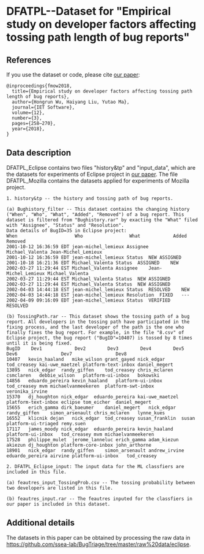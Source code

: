 # DFATPL--Dataset for "Empirical study on developer factors affecting tossing path length of bug reports"

## References

If you use the dataset or code, please cite [our paper](http://digital-library.theiet.org/content/journals/10.1049/iet-sen.2017.0159):

```
@inproceedings{fmow2018,
  title={Empirical study on developer factors affecting tossing path length of bug reports},
  author={Hongrun Wu, Haiyang Liu, Yutao Ma},
  journal={IET Software},
  volume={12},
  number={3},
  pages={258–270},
  year={2018},
}
```

## Data description

DFATPL_Eclipse contains two files "history&tp" and "input_data", which are the datasets for experiments of Eclipse project in [our paper](http://digital-library.theiet.org/content/journals/10.1049/iet-sen.2017.0159). The file DFATPL_Mozilla contains the datasets applied for experiments of Mozilla project.

```
1. history&tp -- the history and tossing path of bug reports.

(a) Bughistory_filter -- This dataset contains the changing history ("When", "Who", "What", "Added", "Removed") of a bug report. This dataset is filtered from "Bughistory.rar" by exacting the "What" filed with "Assignee", "Status" and "Resolution".  
Data details of BugID=35 in Eclipse project:
When	 	 	 	 	 Who	 	 	 	 What	 	 	 Added	 	 	 Removed
2001-10-12 16:36:59 EDT	jean-michel_lemieux	Assignee	Michael_Valenta	Jean-Michel_Lemieux
2001-10-12 16:36:59 EDT	jean-michel_lemieux	Status	NEW	ASSIGNED
2001-10-18 16:21:36 EDT	Michael_Valenta	Status	ASSIGNED	NEW
2002-03-27 11:29:44 EST	Michael_Valenta	Assignee	Jean-Michel_Lemieux	Michael_Valenta
2002-03-27 11:29:44 EST	Michael_Valenta	Status	NEW	ASSIGNED
2002-03-27 11:29:44 EST	Michael_Valenta	Status	NEW	ASSIGNED
2002-04-03 14:44:18 EST	jean-michel_lemieux	Status	RESOLVED	NEW
2002-04-03 14:44:18 EST	jean-michel_lemieux	Resolution	FIXED	---
2002-04-09 09:16:09 EDT	jean-michel_lemieux	Status	VERIFIED	RESOLVED

(b) TossingPath.rar -- This dataset shows the tossing path of a bug report. All developers in the tossing path have participated in the fixing process, and the last developer of the path is the one who finally fixes the bug report. For example, in the file "8.csv" of Eclipse project, the bug report ("BugID"=10407) is tossed by 8 times until it is being fixed.  
BugID	 Dev1	 	 	 Dev2 	 	 Dev3 	 	 Dev4 	 	 Dev5 	 	 Dev6 	 	 	 	 Dev7 	 	 	 	 Dev8
10407	kevin_haaland	mike_wilson	grant_gayed	nick_edgar	tod_creasey	kai-uwe_maetzel	platform-text-inbox	daniel_megert
13895	nick_edgar	randy_giffen	tod_creasey	chris_mclaren	csmclaren	debbie_wilson	platform-ui-inbox	bokowski
14856	eduardo_pereira	kevin_haaland	platform-ui-inbox	tod_creasey	mvm	michaelvanmeekeren	platform-swt-inbox	veronika_irvine
15370	dj_houghton	nick_edgar	eduardo_pereira	kai-uwe_maetzel	platform-text-inbox	eclipse	tom_eicher	daniel_megert
15655	erich_gamma	dirk_baeumer	daniel_megert	nick_edgar	randy_giffen	simon_arsenault	chris_mclaren	lynne_kues
16552	klicnik	dejan	nick_edgar	tod_creasey	susan_franklin	susan	platform-ui-triaged	remy.suen
17117	james_moody	nick_edgar	eduardo_pereira	kevin_haaland	platform-ui-inbox	tod_creasey	mvm	michaelvanmeekeren
17528	philippe_mulet	jerome_lanneluc	erich_gamma	adam_kiezun	akiezun	dj_houghton	platform-core-inbox	john_arthorne
18901	nick_edgar	randy_giffen	simon_arsenault	andrew_irvine	eduardo_pereira	airvine	platform-ui-inbox	tod_creasey
```

```
2. DFATPL_Eclipse_input: The input data for the ML classfiers are included in this file. 

(a) feautres_input_TossingProb.csv -- The tossing probability between two developers are listed in this file.

(b) feautres_input.rar -- The feautres inputed for the classfiers in our paper is included in this dataset.
```

## Additional details

The datasets in this paper can be obtained by processing the raw data in https://github.com/ssea-lab/BugTriage/tree/master/raw%20data/eclipse.
  
